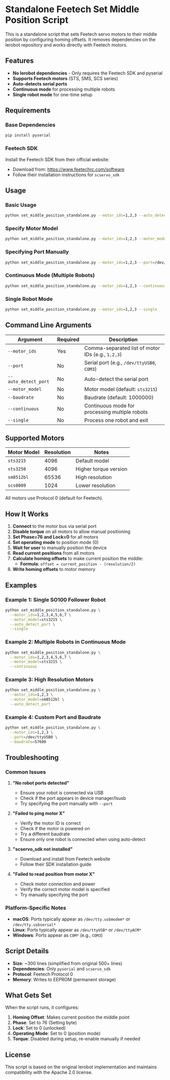 # Standalone Feetech Set Middle Position Script

This is a standalone script that sets Feetech servo motors to their middle position by configuring homing offsets. It removes dependencies on the lerobot repository and works directly with Feetech motors.

## Features

- **No lerobot dependencies** - Only requires the Feetech SDK and pyserial
- **Supports Feetech motors** (STS, SMS, SCS series)
- **Auto-detects serial ports**
- **Continuous mode** for processing multiple robots
- **Single robot mode** for one-time setup

## Requirements

### Base Dependencies
```bash
pip install pyserial
```

### Feetech SDK
Install the Feetech SDK from their official website:
- Download from: https://www.feetechrc.com/software
- Follow their installation instructions for `scservo_sdk`

## Usage

### Basic Usage
```bash
python set_middle_position_standalone.py --motor_ids=1,2,3 --auto_detect_port
```

### Specify Motor Model
```bash
python set_middle_position_standalone.py --motor_ids=1,2,3 --motor_model=sts3215 --auto_detect_port
```

### Specifying Port Manually
```bash
python set_middle_position_standalone.py --motor_ids=1,2,3 --port=/dev/ttyUSB0
```

### Continuous Mode (Multiple Robots)
```bash
python set_middle_position_standalone.py --motor_ids=1,2,3 --continuous
```

### Single Robot Mode
```bash
python set_middle_position_standalone.py --motor_ids=1,2,3 --single
```

## Command Line Arguments

| Argument | Required | Description |
|----------|----------|-------------|
| `--motor_ids` | Yes | Comma-separated list of motor IDs (e.g., `1,2,3`) |
| `--port` | No | Serial port (e.g., `/dev/ttyUSB0`, `COM3`) |
| `--auto_detect_port` | No | Auto-detect the serial port |
| `--motor_model` | No | Motor model (default: `sts3215`) |
| `--baudrate` | No | Baudrate (default: 1000000) |
| `--continuous` | No | Continuous mode for processing multiple robots |
| `--single` | No | Process one robot and exit |

## Supported Motors

| Motor Model | Resolution | Notes |
|-------------|------------|--------|
| `sts3215` | 4096 | Default model |
| `sts3250` | 4096 | Higher torque version |
| `sm8512bl` | 65536 | High resolution |
| `scs0009` | 1024 | Lower resolution |

All motors use Protocol 0 (default for Feetech).

## How It Works

1. **Connect** to the motor bus via serial port
2. **Disable torque** on all motors to allow manual positioning
3. **Set Phase=76 and Lock=0** for all motors
4. **Set operating mode** to position mode (0)
5. **Wait for user** to manually position the device
6. **Read current positions** from all motors
7. **Calculate homing offsets** to make current position the middle:
   - **Formula**: `offset = current_position - (resolution/2)`
8. **Write homing offsets** to motor memory

## Examples

### Example 1: Single SO100 Follower Robot
```bash
python set_middle_position_standalone.py \
  --motor_ids=1,2,3,4,5,6,7 \
  --motor_model=sts3215 \
  --auto_detect_port \
  --single
```

### Example 2: Multiple Robots in Continuous Mode
```bash
python set_middle_position_standalone.py \
  --motor_ids=1,2,3,4,5,6,7 \
  --motor_model=sts3215 \
  --continuous
```

### Example 3: High Resolution Motors
```bash
python set_middle_position_standalone.py \
  --motor_ids=1,2,3 \
  --motor_model=sm8512bl \
  --auto_detect_port
```

### Example 4: Custom Port and Baudrate
```bash
python set_middle_position_standalone.py \
  --motor_ids=1,2,3 \
  --port=/dev/ttyUSB0 \
  --baudrate=57600
```

## Troubleshooting

### Common Issues

1. **"No robot ports detected"**
   - Ensure your robot is connected via USB
   - Check if the port appears in device manager/lsusb
   - Try specifying the port manually with `--port`

2. **"Failed to ping motor X"**
   - Verify the motor ID is correct
   - Check if the motor is powered on
   - Try a different baudrate
   - Ensure only one robot is connected when using auto-detect

3. **"scservo_sdk not installed"**
   - Download and install from Feetech website
   - Follow their SDK installation guide

4. **"Failed to read position from motor X"**
   - Check motor connection and power
   - Verify the correct motor model is specified
   - Try manually specifying the port

### Platform-Specific Notes

- **macOS**: Ports typically appear as `/dev/tty.usbmodem*` or `/dev/tty.usbserial*`
- **Linux**: Ports typically appear as `/dev/ttyUSB*` or `/dev/ttyACM*`
- **Windows**: Ports appear as `COM*` (e.g., `COM3`)

## Script Details

- **Size**: ~300 lines (simplified from original 500+ lines)
- **Dependencies**: Only `pyserial` and `scservo_sdk`
- **Protocol**: Feetech Protocol 0
- **Memory**: Writes to EEPROM (permanent storage)

## What Gets Set

When the script runs, it configures:

1. **Homing Offset**: Makes current position the middle point
2. **Phase**: Set to 76 (Setting byte)
3. **Lock**: Set to 0 (unlocked)
4. **Operating Mode**: Set to 0 (position mode)
5. **Torque**: Disabled during setup, re-enable manually if needed

## License

This script is based on the original lerobot implementation and maintains compatibility with the Apache 2.0 license. 
